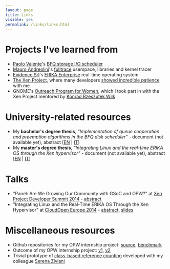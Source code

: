 ```yaml
---
layout: page
title: Links
visible: yes
permalink: /links/links.html
---
```


# Projects I've learned from
* [Paolo Valente](http://www.algogroup.unimo.it/people/paolo/)'s [BFQ storage I/O scheduler](http://www.algogroup.unimo.it/people/paolo/disk_sched/)
* [Mauro Andreolini](http://weblab.ing.unimo.it/people/andreolini/)'s [fulltrace](https://github.com/andreoli/fulltrace) userspace, libraries and kernel tracer
* [Evidence Srl](http://www.evidence.eu.com/it)'s [ERIKA Enterprise](http://erika.tuxfamily.org/drupal/) real-time operating system
* [The Xen Project](http://www.xenproject.org/), where many developers [showed incredible patience](http://xenbits.xen.org/gitweb/?p=xen.git&a=search&h=staging&st=author&s=avanzini.arianna%40gmail.com) with me
* GNOME's [Outreach Program for Women](http://gnome.org/opw/), which I took part in with the Xen Project mentored by [Konrad Rzeszutek Wilk](http://darnok.org/)

# University-related resources
* My __bachelor's degree thesis__, *"Implementation of queue cooperation and preemption algorithms in the BFQ disk scheduler"* - document (not available yet), abstract \[[EN](https://drive.google.com/file/d/0B3VQ-C3TAxDFOTNpd2pUeTRERkk/edit?usp=sharing) \| [IT](https://drive.google.com/file/d/0B3VQ-C3TAxDFbGtpNHhXSkI3d1U/edit?usp=sharing)\]
* My __master's degree thesis__, *"Integrating Linux and the real-time ERIKA OS through the Xen hypervisor"* - document (not available yet), abstract \[[EN](https://drive.google.com/file/d/0B3VQ-C3TAxDFTlJibmtMd05SLXM/view?usp=sharing) \| [IT](https://drive.google.com/file/d/0B3VQ-C3TAxDFdkdIZTVDV0hNb2s/view?usp=sharing)\]

# Talks
* "Panel: Are We Growing Our Community with GSoC and OPW?" at [Xen Project Developer Summit 2014](http://xenprojectdevelopersummit2014.sched.org/) - [abstract](http://sched.co/1nnPP3B)
* "Integrating Linux and the Real-Time ERIKA OS Through the Xen Hypervisor" at [CloudOpen Europe 2014](http://lccoelce14.sched.org/) - [abstract](http://sched.co/1yGeyU6), [slides](https://drive.google.com/file/d/0B3VQ-C3TAxDFYTZsMVVETGpRRkE/view?usp=sharing)

# Miscellaneous resources
* Github repositories for my OPW internship project: [source](https://github.com/ariava/linux-xen-blk-mq), [benchmark](https://github.com/ariava/xen-blk-mq-benchmark)
* Outcome of my OPW internship project: [v1](https://lkml.org/lkml/2014/8/22/158), [v2](https://lkml.org/lkml/2014/9/11/1034)
* Trivial prototype of [class-based reference counting](https://github.com/coffeecravers/linux-refcount) developed with my colleague [Serena Ziviani](https://plus.google.com/115569299329014449390/about)
